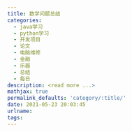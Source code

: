 ```yaml
---
title: 数学问题总结
categories:
  - java学习
  - python学习
  - 开发项目
  - 论文
  - 电脑维修
  - 金融
  - 乐器
  - 总结
  - 每日
description: <read more ...>
mathjax: true
permalink_defaults: 'category/:title/'
date: 2021-05-23 20:03:45
urlname:
tags:
---
```

